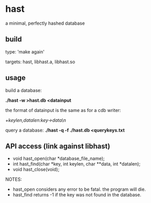 hast
====

a minimal, perfectly hashed database

build
-----
type: 'make again'

targets: hast, libhast.a, libhast.so

usage
-----

build a database: 

**./hast -w >hast.db <datainput**

the format of datainput is the same as for a cdb writer:

*+keylen,datalen:key->data\\n*

query a database: **./hast -q -f ./hast.db <querykeys.txt**

API access (link against libhast)
---------------------
* void hast_open(char *database_file_name);
* int hast_find(char *key, int keylen, char **data, int *datalen);
* void hast_close(void);

NOTES:

* hast_open considers any error to be fatal. the program will die.
* hast_find returns -1 if the key was not found in the database.

